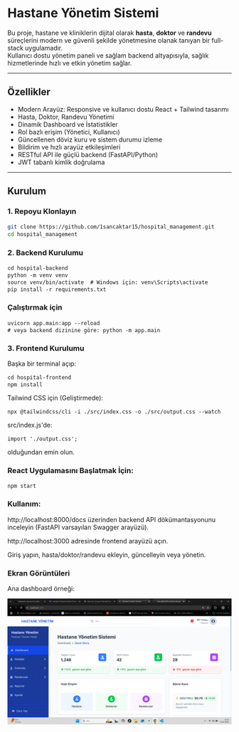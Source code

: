 # Hastane Yönetim Sistemi

Bu proje, hastane ve kliniklerin dijital olarak **hasta**, **doktor** ve **randevu** süreçlerini modern ve güvenli şekilde yönetmesine olanak tanıyan bir full-stack uygulamadır.  
Kullanıcı dostu yönetim paneli ve sağlam backend altyapısıyla, sağlık hizmetlerinde hızlı ve etkin yönetim sağlar.

---

## Özellikler

- Modern Arayüz: Responsive ve kullanıcı dostu React + Tailwind tasarımı  
- Hasta, Doktor, Randevu Yönetimi  
- Dinamik Dashboard ve İstatistikler  
- Rol bazlı erişim (Yönetici, Kullanıcı)  
- Güncellenen döviz kuru ve sistem durumu izleme  
- Bildirim ve hızlı arayüz etkileşimleri  
- RESTful API ile güçlü backend (FastAPI/Python)  
- JWT tabanlı kimlik doğrulama  

---



## Kurulum

### 1. Repoyu Klonlayın

```bash
git clone https://github.com/1sancaktar15/hospital_management.git
cd hospital_management
```
### 2. Backend Kurulumu

```
cd hospital-backend
python -m venv venv
source venv/bin/activate  # Windows için: venv\Scripts\activate
pip install -r requirements.txt
```
### Çalıştırmak için

```
uvicorn app.main:app --reload
# veya backend dizinine göre: python -m app.main
```
### 3. Frontend Kurulumu
Başka bir terminal açıp:
```
cd hospital-frontend
npm install
```
Tailwind CSS için (Geliştirmede):
```
npx @tailwindcss/cli -i ./src/index.css -o ./src/output.css --watch
```
src/index.js'de:
```
import './output.css';
```
olduğundan emin olun.
### React Uygulamasını Başlatmak İçin:
```
npm start
```
### Kullanım:
http://localhost:8000/docs üzerinden backend API dökümantasyonunu inceleyin (FastAPI varsayılan Swagger arayüzü).

http://localhost:3000 adresinde frontend arayüzü açın.

Giriş yapın, hasta/doktor/randevu ekleyin, güncelleyin veya yönetin.

### Ekran Görüntüleri
Ana dashboard örneği:

![Dashboard Görüntüsü](/images/arayuz.png)

